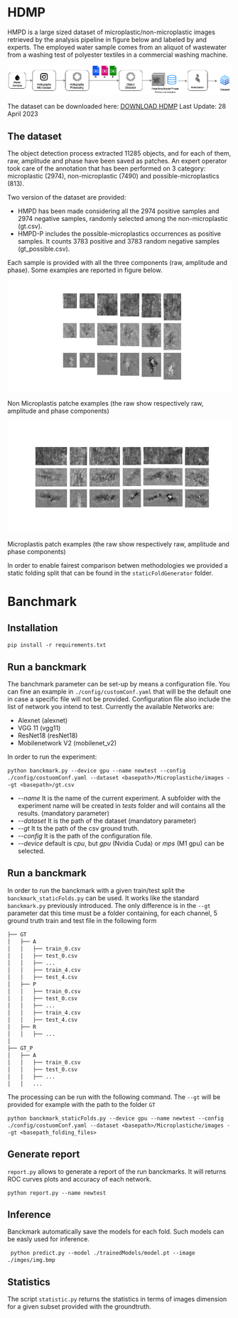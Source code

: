 # HDMP

HMPD is a large sized dataset of microplastic/non-microplastic images retrieved by the analysis pipeline in figure below and labeled by and experts. 
The employed water sample comes from an aliquot of wastewater from a washing test of polyester textiles in a commercial washing machine.


![pipeline](./images/pipeline.png "Processing Pipeline")

The dataset can be downloaded here: [DOWNLOAD HDMP](https://cnrsc-my.sharepoint.com/:u:/g/personal/marco_delcoco_cnr_it/ES1QHea7vIlFpUC8Ev9qsnIBU5bi7VX1VF_S1HBR5pgriw?e=k2iByS?download=1)
Last Update: 28 April 2023


## The dataset

The object detection process extracted 11285 objects, and for each of them, raw, amplitude and phase have
been saved as patches. An expert operator took care of the annotation that has been performed on 3 category: microplastic (2974), non-microplastic (7490) and
possible-microplastics (813).

Two version of the dataset are provided:
- HMPD has been made considering all the 2974 positive samples and 2974 negative samples, randomly selected among the non-microplastic (gt.csv).
- HMPD-P includes the possible-microplastics occurrences as positive samples. It counts 3783 positive and 3783 random negative samples (gt_possible.csv). 

Each sample is provided with all the three components (raw, amplitude and phase). Some examples are reported in figure below.

![pipeline](./images/example0.png "Processing Pipeline")

Non Microplastis patche examples (the raw show respectively raw, amplitude and phase components)

![pipeline](./images/example1.png "Processing Pipeline")

Microplastis patch examples (the raw show respectively raw, amplitude and phase components)

In order to enable fairest comparison betwen methodologies we provided a static folding split that can be found in the  `staticFoldGenerator` folder.

# Banchmark

## Installation

```
pip install -r requirements.txt
```

## Run a banckmark

The banchmark parameter can be set-up by means a configuration file.
You can fine an example in `./config/customConf.yaml` that will be the default one in case a specific file will not be provided.
Configuration file also include the list of network you intend to test. Currently the available Networks are:
- Alexnet (alexnet)
- VGG 11 (vgg11)
- ResNet18 (resNet18)
- Mobilenetwork V2 (mobilenet_v2)

In order to run the experiment:

```
python banckmark.py --device gpu --name newtest --config ./config/costuomConf.yaml --dataset <basepath>/Microplastiche/images --gt <basepath>/gt.csv
```

- *--name* It is the name of the current experiment. A subfolder with the experiment name will be created in *tests* folder and will contains all the results. (mandatory parameter)
- *--dataset* It is the path of the dataset (mandatory parameter)
- *--gt* It ts the path of the csv ground truth.
- *--config* It is the path of the configuration file.
- *--device* default is *cpu*, but *gpu* (Nvidia Cuda) or *mps* (M1 gpu) can be selected.

## Run a banckmark

In order to run the banckmark with a given train/test split the `banckmark_staticFolds.py` can be used. It works like the standard `banckmark.py` previously
introduced. The only difference is in the `--gt` parameter dat this time must be a folder containing, for each channel, 5 ground truth train and test file in the following form
```
├── GT
│   ├── A
│   │   ├── train_0.csv
│   │   ├── test_0.csv
│   │   ├── ...
│   │   ├── train_4.csv
│   │   ├── test_4.csv
│   ├── P
│   │   ├── train_0.csv
│   │   ├── test_0.csv
│   │   ├── ...
│   │   ├── train_4.csv
│   │   ├── test_4.csv
│   ├── R
│   │   ├── ...
│
├── GT_P
│   ├── A
│   │   ├── train_0.csv
│   │   ├── test_0.csv
│   │   ├── ...
│   │   ...
```
The processing can be run with the following command. The `--gt` will be provided for example with the path to the folder `GT`
```
python banckmark_staticFolds.py --device gpu --name newtest --config ./config/costuomConf.yaml --dataset <basepath>/Microplastiche/images --gt <basepath_folding_files>
```

## Generate report
`report.py` allows to generate a report of the run banckmarks. It will returns ROC curves plots and accuracy of each network.

```
python report.py --name newtest 
```



## Inference

Banckmark automatically save the models for each fold. Such models can be easly used for inference.
```
 python predict.py --model ./trainedModels/model.pt --image ./imges/img.bmp
```

## Statistics
The script `statistic.py` returns the statistics in terms of images dimension for a given subset provided with the groundtruth.


